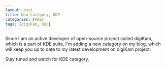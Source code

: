 ```yaml
---
layout: post
title: New Category, KDE
categories: [KDE]
tags: [digiKam, KDE]
---
```


Since I am an active developer of open-source project called digiKam, which is
a part of KDE suite, I'm adding a new category on my blog, which will keep you
up to date to my latest development on digiKam project.

Stay tuned and watch for KDE category.
